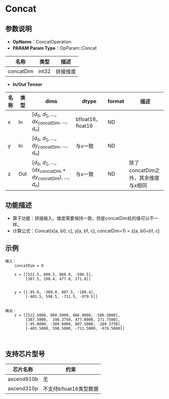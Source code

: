 # Concat

## 参数说明

- **OpName**：ConcatOperation
- **PARAM**
  **Param Type**：OpParam::Concat

| 名称      | 类型  | 描述     |
| --------- | ----- | -------- |
| concatDim | int32 | 拼接维度 |

- **In/Out Tensor**

| 名称 | 类型 | dims                                                                       | dtype             | format | 描述                               |
| ---- | ---- | -------------------------------------------------------------------------- | ----------------- | ------ | ---------------------------------- |
| x    | In   | [$d_0$, $d_1$, ..., $dx_{concatDim}$, ..., $d_n$]                  | bfloat16、float16 | ND     |                                    |
| y    | In   | [$d_0$, $d_1$, ..., $dy_{concatDim}$, ..., $d_n$]                  | 与x一致           | ND     |                                    |
| z    | Out  | [$d_0$, $d_1$, ..., ($dx_{concatDim}+dy_{concatDim}$), ..., $d_n$] | 与x一致           | ND     | 除了concatDim之外，其余维度与x相同 |

## 功能描述

- 算子功能：拼接输入，维度需要保持一致，但是concatDim处的值可以不一样。
- 计算公式：Concat(x[a, b0, c], y[a, b1, c], concatDim=1) = z[a, b0+b1, c]

## 示例

```
输入：
	concatDim = 0
 
	x = [[522.5, 800.5, 866.0, -586.5],
         [387.5, 198.4, 477.0, 271.8]]

 
	y = [[-95.0, -389.0, 807.5, -189.4],
         [-403.5, 598.5, -711.5, -979.5]]

 
输出：
	z = [[522.5000, 800.5000, 866.0000, -586.5000],
         [387.5000,  198.3750, 477.0000, 271.7500],
         [-95.0000, -389.0000, 807.5000, -189.3750],
         [-403.5000, 598.5000, -711.5000, -979.5000]]

 
```

## 支持芯片型号

| 芯片名称   | 约束                   |
| ---------- | ---------------------- |
| ascend910b | 无                     |
| ascend310p | 不支持bfloat16类型数据 |
